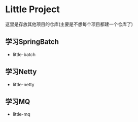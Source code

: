 # Little Project

这里是存放其他项目的仓库(主要是不想每个项目都建一个仓库了)

## 学习SpringBatch

- little-batch

## 学习Netty

- little-netty

## 学习MQ

- little-mq

